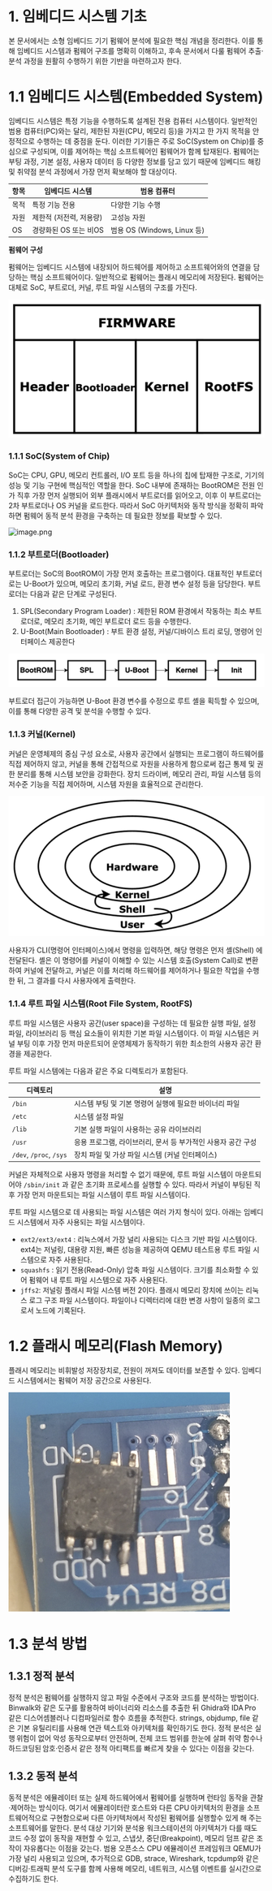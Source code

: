 # 1. 임베디드 시스템 기초

본 문서에서는 소형 임베디드 기기 펌웨어 분석에 필요한 핵심 개념을 정리한다. 이를 통해 임베디드 시스템과 펌웨어 구조를 명확히 이해하고, 후속 문서에서 다룰 펌웨어 추출·분석 과정을 원활히 수행하기 위한 기반을 마련하고자 한다. 

# 1.1 임베디드 시스템(Embedded System)

임베디드 시스템은 특정 기능을 수행하도록 설계된 전용 컴퓨터 시스템이다. 일반적인 범용 컴퓨터(PC)와는 달리, 제한된 자원(CPU, 메모리 등)을 가지고 한 가지 목적을 안정적으로 수행하는 데 중점을 둔다. 이러한 기기들은 주로 SoC(System on Chip)를 중심으로 구성되며, 이를 제어하는 핵심 소프트웨어인 펌웨어가 함께 탑재된다. 펌웨어는 부팅 과정, 기본 설정, 사용자 데이터 등 다양한 정보를 담고 있기 때문에 임베디드 해킹 및 취약점 분석 과정에서 가장 먼저 확보해야 할 대상이다.

| 항목 | 임베디드 시스템 | 범용 컴퓨터 |
| --- | --- | --- |
| 목적 | 특정 기능 전용 | 다양한 기능 수행 |
| 자원 | 제한적 (저전력, 저용량) | 고성능 자원 |
| OS | 경량화된 OS 또는 비OS | 범용 OS (Windows, Linux 등) |

**펌웨어 구성**

펌웨어는 임베디드 시스템에 내장되어 하드웨어를 제어하고 소프트웨어와의 연결을 담당하는 핵심 소프트웨어이다. 일반적으로 펌웨어는 플래시 메모리에 저장된다. 펌웨어는 대체로 SoC, 부트로더, 커널, 루트 파일 시스템의 구조를 가진다.

![image.png](img/image.png)

### 1.1.1 SoC(System of Chip)

SoC는 CPU, GPU, 메모리 컨트롤러, I/O 포트 등을 하나의 칩에 탑재한 구조로, 기기의 성능 및 기능 구현에 핵심적인 역할을 한다. SoC 내부에 존재하는 BootROM은 전원 인가 직후 가장 먼저 실행되어 외부 플래시에서 부트로더를 읽어오고, 이후 이 부트로더는 2차 부트로더나 OS 커널을 로드한다. 따라서 SoC 아키텍처와 동작 방식을 정확히 파악하면 펌웨어 동적 분석 환경을 구축하는 데 필요한 정보를 확보할 수 있다.

![image.png](img/image5.png)


### 1.1.2 부트로더(Bootloader)

부트로더는 SoC의 BootROM이 가장 먼저 호출하는 프로그램이다. 대표적인 부트로더로는 U-Boot가 있으며, 메모리 초기화, 커널 로드, 환경 변수 설정 등을 담당한다. 부트로더는 다음과 같은 단계로 구성된다.

1. SPL(Secondary Program Loader) : 제한된 ROM 환경에서 작동하는 최소 부트로더로, 메모리 초기화, 메인 부트로더 로드 등을 수행한다.
2. U-Boot(Main Bootloader) : 부트 환경 설정, 커널/디바이스 트리 로딩, 명령어 인터페이스 제공한다
    
![image.png](img/image2.png)

    

부트로더 접근이 가능하면 U-Boot 환경 변수를 수정으로 루트 셸을 획득할 수 있으며, 이를 통해 다양한 공격 및 분석을 수행할 수 있다.

### 1.1.3 커널(Kernel)

커널은 운영체제의 중심 구성 요소로, 사용자 공간에서 실행되는 프로그램이 하드웨어를 직접 제어하지 않고, 커널을 통해 간접적으로 자원을 사용하게 함으로써 접근 통제 및 권한 분리를 통해 시스템 보안을 강화한다. 장치 드라이버, 메모리 관리, 파일 시스템 등의 저수준 기능을 직접 제어하며, 시스템 자원을 효율적으로 관리한다.

![image.png](img/image3.png)


사용자가 CLI(명령어 인터페이스)에서 명령을 입력하면, 해당 명령은 먼저 셸(Shell) 에 전달된다. 셸은 이 명령어를 커널이 이해할 수 있는 시스템 호출(System Call)로 변환하여 커널에 전달하고, 커널은 이를 처리해 하드웨어를 제어하거나 필요한 작업을 수행한 뒤, 그 결과를 다시 사용자에게 출력한다. 

### 1.1.4 루트 파일 시스템(Root File System, RootFS)

루트 파일 시스템은 사용자 공간(user space)을 구성하는 데 필요한 실행 파일, 설정 파일, 라이브러리 등 핵심 요소들이 위치한 기본 파일 시스템이다. 이 파일 시스템은 커널 부팅 이후 가장 먼저 마운트되어 운영체제가 동작하기 위한 최소한의 사용자 공간 환경을 제공한다.

루트 파일 시스템에는 다음과 같은 주요 디렉토리가 포함된다.

| 디렉토리 | 설명 |
| --- | --- |
| `/bin` | 시스템 부팅 및 기본 명령어 실행에 필요한 바이너리 파일 |
| `/etc` | 시스템 설정 파일 |
| `/lib` | 기본 실행 파일이 사용하는 공유 라이브러리 |
| `/usr` | 응용 프로그램, 라이브러리, 문서 등 부가적인 사용자 공간 구성 |
| `/dev`, `/proc`, `/sys` | 장치 파일 및 가상 파일 시스템 (커널 인터페이스) |

커널은 자체적으로 사용자 명령을 처리할 수 없기 때문에, 루트 파일 시스템이 마운트되어야 `/sbin/init` 과 같은 초기화 프로세스를 실행할 수 있다. 따라서 커널이 부팅된 직후 가장 먼저 마운트되는 파일 시스템이 루트 파일 시스템이다.

루트 파일 시스템으로 데 사용되는 파일 시스템은 여러 가지 형식이 있다. 아래는 임베디드 시스템에서 자주 사용되는 파일 시스템이다.

- `ext2/ext3/ext4` : 리눅스에서 가장 널리 사용되는 디스크 기반 파일 시스템이다. ext4는 저널링, 대용량 지원, 빠른 성능을 제공하여 QEMU 테스트용 루트 파일 시스템으로 자주 사용된다.
- `squashfs` : 읽기 전용(Read-Only) 압축 파일 시스템이다. 크기를 최소화할 수 있어 펌웨어 내 루트 파일 시스템으로 자주 사용된다.
- `jffs2`: 저널링 플래시 파일 시스템 버전 2이다. 플래시 메모리 장치에 쓰이는 리눅스 로그 구조 파일 시스템이다. 파일이나 디렉터리에 대한 변경 사항이 일종의 로그로서 노드에 기록된다.

# 1.2 플래시 메모리(Flash Memory)

플래시 메모리는 비휘발성 저장장치로, 전원이 꺼져도 데이터를 보존할 수 있다. 임베디드 시스템에서는 펌웨어 저장 공간으로 사용된다.

![image.png](img/image4.png)


# 1.3 분석 방법

## 1.3.1 정적 분석

정적 분석은 펌웨어를 실행하지 않고 파일 수준에서 구조와 코드를 분석하는 방법이다. Binwalk와 같은 도구를 활용하여 바이너리와 리소스를 추출한 뒤 Ghidra와 IDA Pro 같은 디스어셈블러나 디컴파일러로 함수 흐름을 추적한다. strings, objdump, file 같은 기본 유틸리티를 사용해 연관 텍스트와 아키텍처를 확인하기도 한다. 정적 분석은 실행 위험이 없어 악성 동작으로부터 안전하며, 전체 코드 범위를 한눈에 살펴 취약 함수나 하드코딩된 암호·인증서 같은 정적 아티팩트를 빠르게 찾을 수 있다는 이점을 갖는다. 

## 1.3.2 동적 분석

동적 분석은 에뮬레이터 또는 실제 하드웨어에서 펌웨어를 실행하며 런타임 동작을 관찰·제어하는 방식이다. 여기서 에뮬레이터란 호스트와 다른 CPU 아키텍처의 환경을 소프트웨어적으로 구현함으로써 다른 아키텍처에서 작성된 펌웨어를 실행할수 있게 해 주는 소프트웨어를 말한다. 분석 대상 기기와 분석용 워크스테이션의 아키텍처가 다를 때도 코드 수정 없이 동작을 재현할 수 있고, 스냅샷, 중단(Breakpoint), 메모리 덤프 같은 조작이 자유롭다는 이점을 갖는다. 범용 오픈소스 CPU 에뮬레이션 프레임워크 QEMU가 가장 널리 사용되고 있으며, 추가적으로 GDB, strace, Wireshark, tcpdump와 같은 디버깅·트래픽 분석 도구를 함께 사용해 메모리, 네트워크, 시스템 이벤트를 실시간으로 수집하기도 한다.

